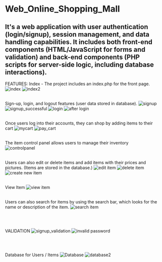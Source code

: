 # Web_Online_Shopping_Mall

It's a web application with user authentication (login/signup), session management, and data handling capabilities. It includes both front-end components (HTML/JavaScript for forms and validation) and back-end components (PHP scripts for server-side logic, including database interactions).
---------------------------------------------------------------------
FEATURES:
Index - The project includes an index.php for the front page.
![index](https://github.com/hanskkangg/Web_Online_Shopping_Mall/assets/156132740/e240841a-a597-4543-adb9-c06df5655bf0)
![index2](https://github.com/hanskkangg/Web_Online_Shopping_Mall/assets/156132740/9bb072fa-59d1-4338-9f6b-68450dd8716a)
<br>
<br>

Sign-up, login, and logout features (user data stored in database).
![signup](https://github.com/hanskkangg/Web_Online_Shopping_Mall/assets/156132740/27f04cb5-d053-4599-b118-1a325e3422ab)
![signup_successful](https://github.com/hanskkangg/Web_Online_Shopping_Mall/assets/156132740/19175f8d-b920-4980-970b-eaa3076f74ac)
![login](https://github.com/hanskkangg/Web_Online_Shopping_Mall/assets/156132740/f9a199a9-f2ea-4e07-9a62-1ca38f55aae2)
![after login](https://github.com/hanskkangg/Web_Online_Shopping_Mall/assets/156132740/72556dba-ddcf-47e6-bbcf-22b0486f3539)
<br>
<br>

Once users log into their accounts, they can shop by adding items to their cart
![mycart](https://github.com/hanskkangg/Web_Online_Shopping_Mall/assets/156132740/c9f6db09-d1d6-4963-9ed2-77af74372770)
![pay_cart](https://github.com/hanskkangg/Web_Online_Shopping_Mall/assets/156132740/5d57504f-a066-4f1a-9f10-78d9b2d468f8)
<br>
<br>

The item control panel allows users to manage their inventory
![controlpanel](https://github.com/hanskkangg/Web_Online_Shopping_Mall/assets/156132740/894a9568-4ac2-4f8b-bbfe-1d95ea9d8967)
<br>
<br>

Users can also edit or delete items and add items with their prices and pictures. (Items are stored in the database.)
![edit item](https://github.com/hanskkangg/Web_Online_Shopping_Mall/assets/156132740/882dd559-dc65-4f91-b539-765571d21f57)
![delete item](https://github.com/hanskkangg/Web_Online_Shopping_Mall/assets/156132740/9b608749-78e7-4aab-8bdd-ca95032597ab)
![create new item](https://github.com/hanskkangg/Web_Online_Shopping_Mall/assets/156132740/b80b23bf-91ad-4a1a-aedc-5691b2d97bbd)
<br>
<br>

View Item
![view item](https://github.com/hanskkangg/Web_Online_Shopping_Mall/assets/156132740/b068c49b-0981-4789-aa80-8290f93fa251)
<br>
<br>

Users can also search for items by using the search bar, which looks for the name or description of the item.
![search item](https://github.com/hanskkangg/Web_Online_Shopping_Mall/assets/156132740/c6929fe1-8e81-4374-a760-4e92df2f97b0)

<br>
<br>

VALIDATION
![signup_validation](https://github.com/hanskkangg/Web_Online_Shopping_Mall/assets/156132740/453340f1-0c9a-48c6-9150-d99e3f2c2812)
![invalid password](https://github.com/hanskkangg/Web_Online_Shopping_Mall/assets/156132740/4e3f4777-935c-4bbf-afd8-b16fd0fc7040)

<br>
<Br>

Database for Users / Items
![Database](https://github.com/hanskkangg/Web_Online_Shopping_Mall/assets/156132740/c1e362a7-0b58-4719-9a17-60e2ffbd568d)
![database2](https://github.com/hanskkangg/Web_Online_Shopping_Mall/assets/156132740/0808659e-ffa4-4e6f-88e8-d492ead98e3f)

